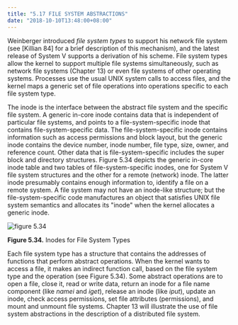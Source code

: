 ```yaml
---
title: "5.17 FILE SYSTEM ABSTRACTIONS"
date: "2018-10-10T13:48:00+08:00"
---
```


Weinberger introduced *file system types* to support his network file system (see [Killian 84] for a brief description of this mechanism), and the latest release of System V supports a derivation of his scheme. File system types allow the kernel to support multiple file systems simultaneously, such as network file systems (Chapter 13) or even file systems of other operating systems. Processes use the usual UNIX system calls to access files, and the kernel maps a generic set of file operations into operations specific to each file system type.

The inode is the interface between the abstract file system and the specific file system. A generic in-core inode contains data that is independent of particular file systems, and points to a file-system-specific inode that contains file-system-specific data. The file-system-specific inode contains information such as access permissions and block layout, but the generic inode contains the device number, inode number, file type, size, owner, and reference count. Other data that is file-system-specific includes the super block and directory structures. Figure 5.34 depicts the generic in-core inode table and two tables of file-system-specific inodes, one for System V file system structures and the other for a remote (network) inode. The latter inode presumably contains enough information to, identify a file on a remote system. A file system may not have an inode-like structure; but the file-system-specific code manufactures an object that satisfies UNIX file system semantics and allocates its "inode" when the kernel allocates a generic inode.

![figure 5.34](/linux/img/bach/figure5.34.jpg)

**Figure 5.34.** Inodes for File System Types

Each file system type has a structure that contains the addresses of functions that perform abstract operations. When the kernel wants to access a file, it makes an indirect function call, based on the file system type and the operation (see Figure 5.34). Some abstract operations are to open a file, close it, read or write data, return an inode for a file name component (like *namei* and *iget*), release an inode (like *iput*), update an inode, check access permissions, set file attributes (permissions), and mount and unmount file systems. Chapter 13 will illustrate the use of file system abstractions in the description of a distributed file system.